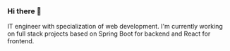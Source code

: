 ### Hi there 👋
IT engineer with specialization of web development. I'm currently working on full stack projects based on Spring Boot for backend and React for frontend.

<!--
**mateusz-uran/mateusz-uran** is a ✨ _special_ ✨ repository because its `README.md` (this file) appears on your GitHub profile.

Here are some ideas to get you started:

- 🔭 I’m currently working on Blog/portfolio
- 🌱 I’m currently learning Java, Spring Boot and React
- 📫 How to reach me: mateusz.uranowski@onet.pl
-->
